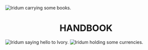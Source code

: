 ![Iridum carrying some books.](https://github.com/user-attachments/assets/de00e5cd-fa2e-463d-b516-bcb04fc8a4de)
<h1 align="center">HANDBOOK</h1>


















![Iridum saying hello to Ivory.](https://github.com/user-attachments/assets/f386a108-05c5-42ef-a837-ebcb34070764)
![Iridum holding some currencies.](https://github.com/user-attachments/assets/288f3ff7-9d9e-49b7-987b-1457cd675ae6)
